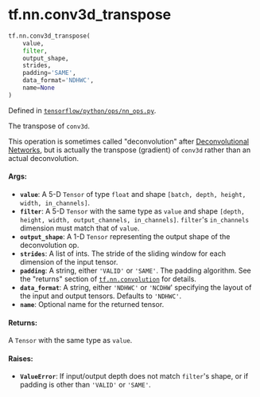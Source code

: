 <div itemscope itemtype="http://developers.google.com/ReferenceObject">
<meta itemprop="name" content="tf.nn.conv3d_transpose" />
<meta itemprop="path" content="Stable" />
</div>

# tf.nn.conv3d_transpose

``` python
tf.nn.conv3d_transpose(
    value,
    filter,
    output_shape,
    strides,
    padding='SAME',
    data_format='NDHWC',
    name=None
)
```



Defined in [`tensorflow/python/ops/nn_ops.py`](/code/stable/tensorflow/python/ops/nn_ops.py).

The transpose of `conv3d`.

This operation is sometimes called "deconvolution" after [Deconvolutional
Networks](http://www.matthewzeiler.com/pubs/cvpr2010/cvpr2010.pdf), but is
actually the transpose (gradient) of `conv3d` rather than an actual
deconvolution.

#### Args:

* <b>`value`</b>: A 5-D `Tensor` of type `float` and shape
    `[batch, depth, height, width, in_channels]`.
* <b>`filter`</b>: A 5-D `Tensor` with the same type as `value` and shape
    `[depth, height, width, output_channels, in_channels]`.  `filter`'s
    `in_channels` dimension must match that of `value`.
* <b>`output_shape`</b>: A 1-D `Tensor` representing the output shape of the
    deconvolution op.
* <b>`strides`</b>: A list of ints. The stride of the sliding window for each
    dimension of the input tensor.
* <b>`padding`</b>: A string, either `'VALID'` or `'SAME'`. The padding algorithm.
    See the "returns" section of <a href="../../tf/nn/convolution.md"><code>tf.nn.convolution</code></a> for details.
* <b>`data_format`</b>: A string, either `'NDHWC'` or `'NCDHW`' specifying the layout
    of the input and output tensors. Defaults to `'NDHWC'`.
* <b>`name`</b>: Optional name for the returned tensor.


#### Returns:

A `Tensor` with the same type as `value`.


#### Raises:

* <b>`ValueError`</b>: If input/output depth does not match `filter`'s shape, or if
    padding is other than `'VALID'` or `'SAME'`.